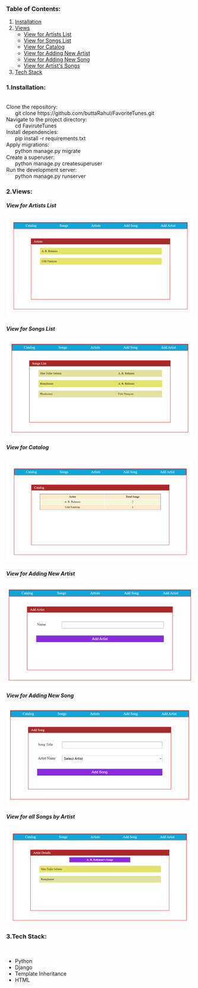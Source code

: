 <div>
  <h3>Table of Contents:</h3>
  <ol>
    <li><a href="#inst">Installation</a></li>
    <li>
      <a href="#views">Views</a>
      <ul>
        <li><a href="#aview">View for Artists List</a></li>
        <li><a href="#sview">View for Songs List</a></li>
        <li><a href="#cview">View for Catalog</a></li>
        <li><a href="#nartist">View for Adding New Artist</a></li>
        <li><a href="#nsong">View for Adding New Song</a></li>
        <li><a href="#asong">View for Artist's Songs</a></li>
      </ul>
    </li>
    <li><a href="#tech">Tech Stack</a></li>
  </ol>
  <h3 id="inst">1.Installation:</h3>
  <p>
    <br>
    Clone the repository:
    <br>
      &nbsp &nbsp &nbsp git clone https://github.com/buttaRahul/FavoriteTunes.git
    <br>
    Navigate to the project directory:
    <br>
      &nbsp &nbsp &nbsp cd FaviruteTunes
    <br>
    Install dependencies:
     <br>
     &nbsp &nbsp &nbsp pip install -r requirements.txt
     <br>
    Apply migrations:
     <br>
     &nbsp &nbsp &nbsp python manage.py migrate
     <br>
    Create a superuser:
     <br>
     &nbsp &nbsp &nbsp python manage.py createsuperuser
     <br>
    Run the development server:
     <br>
     &nbsp &nbsp &nbsp python manage.py runserver
     
  </p>
  <h3 id="views">2.Views:</h3>
<!--   <img src></img> -->
<div id='aview' >
  <h5>View for Artists List</h5>
  <img src="images/artistview.png" alt="Artist List View">
</div>
<div id='sview' >
  <h5>View for Songs List</h5>
  <img src="images/songsview.png" alt="Songs List View">
</div>
<div id='cview' >
  <h5>View for Catalog</h5>
  <img src="images/catalogview.png" alt="Catalog View">
</div>
<div id='nartist' >
  <h5>View for Adding New Artist</h5>
  <img src="images/addartistview.png" alt="Add Artist View">
</div>
<div id='nsong' >
  <h5>View for Adding New Song</h5>
  <img src="images/addsongview.png" alt="Add Song View">
</div>
<div id='asong' >
  <h5>View for all Songs by Artist</h5>
  <img src="images/artistsongsview.png" alt="Artist Songs View">
</div>
<div>
  <h3 id="tech">3.Tech Stack:</h3><br>
  <ul>
    <li>Python</li>
    <li>Django</li>
    <li>Template Inheritance</li>
    <li>HTML</li>
  </ul>
</div>
</div>
